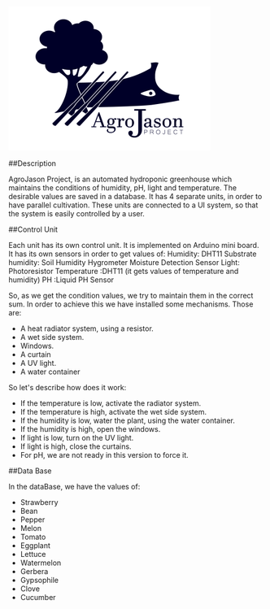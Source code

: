 ![Image](images/logo.png)

##Description

AgroJason Project, is an automated hydroponic greenhouse which maintains the conditions of humidity, pH, light and temperature. The desirable values are saved in a database. It has 4 separate units, in order to have parallel cultivation. These units are connected to a UI system, so that the system is easily controlled by a user.

##Control Unit

Each unit has its own control unit. It is implemented on Arduino mini board. It has its own sensors in order to get values of:
Humidity: DHT11
Substrate humidity: Soil Humidity Hygrometer Moisture Detection Sensor
Light: Photoresistor
Temperature :DHT11 (it gets values of temperature and humidity)
PH :Liquid PH Sensor

So, as we get the condition values, we try to maintain them in the correct sum. In order to achieve this we have installed some mechanisms. Those are:

* A heat radiator system, using a resistor.
* A wet side system.
* Windows.
* A curtain
* A UV light.
* A water container

So let's describe how does it work:

* If the temperature is low, activate the radiator system.
* If the temperature is high, activate the wet side system.
* If the humidity is low, water the plant, using the water container.
* If the humidity is high, open the windows.
* If light is low, turn on the UV light.
* If light is high, close the curtains.
* For pH, we are not ready in this version to force it.

##Data Base

In the dataBase, we have the values of:

* Strawberry
* Bean
* Pepper
* Melon
* Tomato
* Eggplant
* Lettuce
* Watermelon
* Gerbera
* Gypsophile
* Clove
* Cucumber
